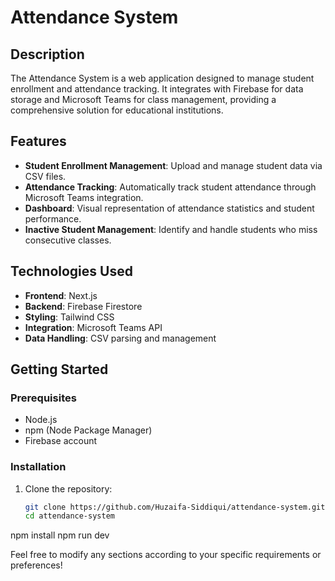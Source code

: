 # Attendance System

## Description
The Attendance System is a web application designed to manage student enrollment and attendance tracking. It integrates with Firebase for data storage and Microsoft Teams for class management, providing a comprehensive solution for educational institutions.

## Features
- **Student Enrollment Management**: Upload and manage student data via CSV files.
- **Attendance Tracking**: Automatically track student attendance through Microsoft Teams integration.
- **Dashboard**: Visual representation of attendance statistics and student performance.
- **Inactive Student Management**: Identify and handle students who miss consecutive classes.

## Technologies Used
- **Frontend**: Next.js
- **Backend**: Firebase Firestore
- **Styling**: Tailwind CSS
- **Integration**: Microsoft Teams API
- **Data Handling**: CSV parsing and management

## Getting Started

### Prerequisites
- Node.js
- npm (Node Package Manager)
- Firebase account

### Installation
1. Clone the repository:
   ```bash
   git clone https://github.com/Huzaifa-Siddiqui/attendance-system.git
   cd attendance-system
  npm install
  npm run dev




Feel free to modify any sections according to your specific requirements or preferences!
